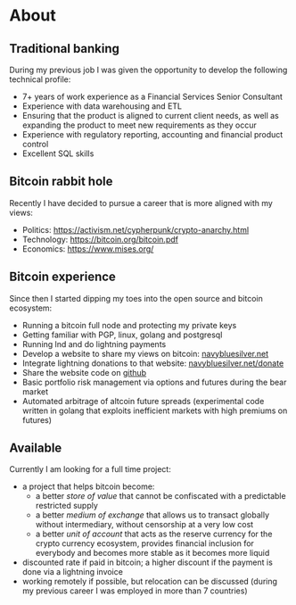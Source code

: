 # About

## Traditional banking
During my previous job I was given the opportunity to develop the following technical profile:

* 7+ years of work experience as a Financial Services Senior Consultant
* Experience with data warehousing and ETL
* Ensuring that the product is aligned to current client needs, as well as expanding the product to meet new requirements as they occur
* Experience with regulatory reporting, accounting and financial product control
* Excellent SQL skills

## Bitcoin rabbit hole
Recently I have decided to pursue a career that is more aligned with my views:

* Politics: https://activism.net/cypherpunk/crypto-anarchy.html
* Technology: https://bitcoin.org/bitcoin.pdf
* Economics: https://www.mises.org/

## Bitcoin experience
Since then I started dipping my toes into the open source and bitcoin ecosystem:

* Running a bitcoin full node and protecting my private keys
* Getting familiar with PGP, linux, golang and postgresql
* Running lnd and do lightning payments
* Develop a website to share my views on bitcoin: [navybluesilver.net](http://navybluesilver.net)
* Integrate lightning donations to that website: [navybluesilver.net/donate](http://navybluesilver.net/donate)
* Share the website code on [github](https://github.com/navybluesilver/navybluesilver)
* Basic portfolio risk management via options and futures during the bear market
* Automated arbitrage of altcoin future spreads (experimental code written in golang that exploits inefficient markets with high premiums on futures)

## Available
Currently I am looking for a full time project:

* a project that helps bitcoin become:
  * a better *store of value* that cannot be confiscated with a predictable restricted supply
  * a better *medium of exchange* that allows us to transact globally without intermediary, without censorship at a very low cost
  * a better *unit of account* that acts as the reserve currency for the crypto currency ecosystem, provides financial inclusion for everybody and becomes more stable as it becomes more liquid
* discounted rate if paid in bitcoin; a higher discount if the payment is done via a lightning invoice
* working remotely if possible, but relocation can be discussed (during my previous career I was employed in more than 7 countries)
